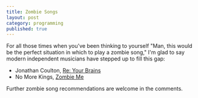 ```yaml
---
title: Zombie Songs
layout: post
category: programming
published: true
---
```


For all those times when you've been thinking to yourself "Man, this would be the perfect situation in which to play a zombie song," I'm glad to say modern independent musicians have stepped up to fill this gap:

* Jonathan Coulton, [Re: Your Brains](http://www.youtube.com/watch?v=UQYjZc7gKXc)
* No More Kings, [Zombie Me](http://www.youtube.com/watch?v=I9BRUe4yToQ)

Further zombie song recommendations are welcome in the comments.


